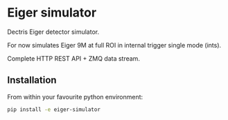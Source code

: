 # Eiger simulator

Dectris Eiger detector simulator.

For now simulates Eiger 9M at full ROI in internal trigger single mode (ints).

Complete HTTP REST API + ZMQ data stream.

## Installation

From within your favourite python environment:

```bash
pip install -e eiger-simulator
```

